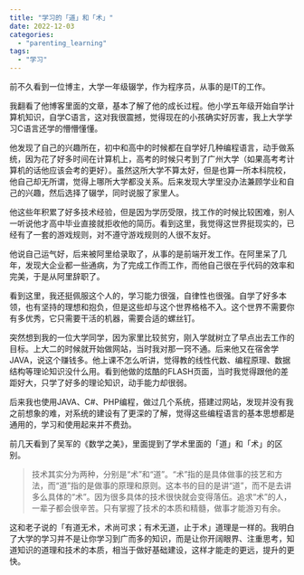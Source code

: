 ```yaml
---
title: "学习的「道」和「术」"
date: 2022-12-03
categories: 
  - "parenting_learning"
tags: 
  - "学习"
---
```


前不久看到一位博主，大学一年级辍学，作为程序员，从事的是IT的工作。

我翻看了他博客里面的文章，基本了解了他的成长过程。他小学五年级开始自学计算机知识，自学C语言，这对我很震撼，觉得现在的小孩确实好厉害，我上大学学习C语言还学的懵懵懂懂。

他发现了自己的兴趣所在，初中和高中的时候都在自学好几种编程语言，动手做系统，因为花了好多时间在计算机上，高考的时候只考到了广州大学（如果高考考计算机的话他应该会考的更好）。虽然这所大学不算太好，但是也算一所本科院校，他自己却无所谓，觉得上哪所大学都没关系。后来发现大学里没办法兼顾学业和自己的兴趣，然后选择了辍学，同时说服了家里人。

他这些年积累了好多技术经验，但是因为学历受限，找工作的时候比较困难，别人一听说他才高中毕业直接就拒收他的简历。看到这里，我觉得这世界挺现实的，已经有了一套的游戏规则，对不遵守游戏规则的人很不友好。

他说自己运气好，后来被阿里给录取了，从事的是前端开发工作。在阿里呆了几年，发现大企业都一些通病，为了完成工作而工作，而他自己很在乎代码的效率和完美，于是从阿里辞职了。

看到这里，我还挺佩服这个人的，学习能力很强，自律性也很强。自学了好多本领，也有坚持的理想和抱负，但是这些却与这个世界格格不入。这个世界不需要你有多优秀，它只需要干活的机器，需要合适的螺丝钉。

突然想到我的一位大学同学，因为家里比较贫穷，刚入学就树立了早点出去工作的目标。上大二的时候就开始做网站，当时我对那一窍不通。后来他又在宿舍学JAVA，说这个赚钱多。他上课不怎么听讲，觉得教的线性代数、编程原理、数据结构等理论知识没什么用。看到他做的炫酷的FLASH页面，当时我觉得跟他的差距好大，只学了好多的理论知识，动手能力却很弱。

后来我也使用JAVA、C#、PHP编程，做过几个系统，搭建过网站，发现并没有我之前想象的难，对系统的建设有了更深的了解，觉得这些编程语言的基本思想都是通用的，学习和使用起来并不费劲。

前几天看到了吴军的《数学之美》，里面提到了学术里面的「道」和「术」的区别。

> 技术其实分为两种，分别是“术”和“道”。“术”指的是具体做事的技艺和方法，而“道”指的是做事的原理和原则。这本书的目的是讲“道”，而不是去讲多么具体的“术”。因为很多具体的技术很快就会变得落伍。追求“术”的人，一辈子都会很辛苦。只有掌握了技术的本质和精髓，做事才能游刃有余。

这和老子说的「有道无术，术尚可求；有术无道，止于术」道理是一样的。我明白了大学的学习并不是让你学习到广而多的知识，而是让你开阔眼界、注重思考，知道知识的道理和技术的本质，相当于做好基础建设，这样才能走的更远，提升的更快。

